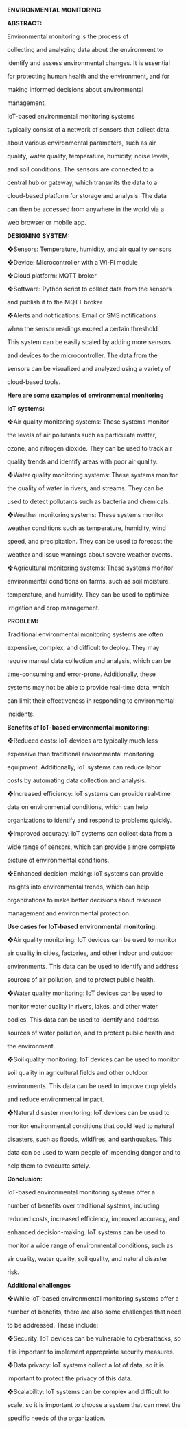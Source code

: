 <a name="br1"></a> 

**ENVIRONMENTAL MONITORING**

**ABSTRACT:**

Environmental monitoring is the process of

collecting and analyzing data about the environment to

identify and assess environmental changes. It is essential

for protecting human health and the environment, and for

making informed decisions about environmental

management.

IoT-based environmental monitoring systems

typically consist of a network of sensors that collect data

about various environmental parameters, such as air

quality, water quality, temperature, humidity, noise levels,

and soil conditions. The sensors are connected to a

central hub or gateway, which transmits the data to a

cloud-based platform for storage and analysis. The data

can then be accessed from anywhere in the world via a

web browser or mobile app.

**DESIGNING SYSTEM:**

❖Sensors: Temperature, humidity, and air quality sensors

❖Device: Microcontroller with a Wi-Fi module

❖Cloud platform: MQTT broker

❖Software: Python script to collect data from the sensors

and publish it to the MQTT broker

❖Alerts and notifications: Email or SMS notifications

when the sensor readings exceed a certain threshold



<a name="br2"></a> 

This system can be easily scaled by adding more sensors

and devices to the microcontroller. The data from the

sensors can be visualized and analyzed using a variety of

cloud-based tools.

**Here are some examples of environmental monitoring**

**IoT systems:**

❖Air quality monitoring systems: These systems monitor

the levels of air pollutants such as particulate matter,

ozone, and nitrogen dioxide. They can be used to track air

quality trends and identify areas with poor air quality.

❖Water quality monitoring systems: These systems monitor

the quality of water in rivers, and streams. They can be

used to detect pollutants such as bacteria and chemicals.

❖Weather monitoring systems: These systems monitor

weather conditions such as temperature, humidity, wind

speed, and precipitation. They can be used to forecast the

weather and issue warnings about severe weather events.

❖Agricultural monitoring systems: These systems monitor

environmental conditions on farms, such as soil moisture,

temperature, and humidity. They can be used to optimize

irrigation and crop management.



<a name="br3"></a> 

**PROBLEM:**

Traditional environmental monitoring systems are often

expensive, complex, and difficult to deploy. They may

require manual data collection and analysis, which can be

time-consuming and error-prone. Additionally, these

systems may not be able to provide real-time data, which

can limit their effectiveness in responding to environmental

incidents.

**Benefits of IoT-based environmental monitoring:**

❖Reduced costs: IoT devices are typically much less

expensive than traditional environmental monitoring

equipment. Additionally, IoT systems can reduce labor

costs by automating data collection and analysis.

❖Increased efficiency: IoT systems can provide real-time

data on environmental conditions, which can help

organizations to identify and respond to problems quickly.

❖Improved accuracy: IoT systems can collect data from a

wide range of sensors, which can provide a more complete

picture of environmental conditions.

❖Enhanced decision-making: IoT systems can provide

insights into environmental trends, which can help

organizations to make better decisions about resource

management and environmental protection.



<a name="br4"></a> 

**Use cases for IoT-based environmental monitoring:**

❖Air quality monitoring: IoT devices can be used to monitor

air quality in cities, factories, and other indoor and outdoor

environments. This data can be used to identify and address

sources of air pollution, and to protect public health.

❖Water quality monitoring: IoT devices can be used to

monitor water quality in rivers, lakes, and other water

bodies. This data can be used to identify and address

sources of water pollution, and to protect public health and

the environment.

❖Soil quality monitoring: IoT devices can be used to monitor

soil quality in agricultural fields and other outdoor

environments. This data can be used to improve crop yields

and reduce environmental impact.

❖Natural disaster monitoring: IoT devices can be used to

monitor environmental conditions that could lead to natural

disasters, such as floods, wildfires, and earthquakes. This

data can be used to warn people of impending danger and to

help them to evacuate safely.

**Conclusion:**

IoT-based environmental monitoring systems offer a

number of benefits over traditional systems, including

reduced costs, increased efficiency, improved accuracy, and

enhanced decision-making. IoT systems can be used to



<a name="br5"></a> 

monitor a wide range of environmental conditions, such as

air quality, water quality, soil quality, and natural disaster

risk.

**Additional challenges**

❖While IoT-based environmental monitoring systems offer a

number of benefits, there are also some challenges that need

to be addressed. These include:

❖Security: IoT devices can be vulnerable to cyberattacks, so

it is important to implement appropriate security measures.

❖Data privacy: IoT systems collect a lot of data, so it is

important to protect the privacy of this data.

❖Scalability: IoT systems can be complex and difficult to

scale, so it is important to choose a system that can meet the

specific needs of the organization.

